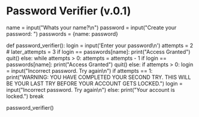 # Password Verifier (v.0.1)

name = input("Whats your name?\n")
password = input("Create your password: ")
passwords = {name: password}

def password_verifier():
    login = input('Enter your password\n')
    attempts = 2
    # later_attempts = 3
    if login == passwords[name]:
        print("Access Granted")
        quit()
    else:
        while attempts > 0:
            attempts = attempts - 1
            if login == passwords[name]:
                print("Access Granted")
                quit()
            else:
                if attempts > 0:
                    login = input("Incorrect password. Try again\n")
                    if attempts == 1:
                        print("WARNING: YOU HAVE COMPLETED YOUR SECOND TRY. THIS WILL BE YOUR LAST TRY BEFORE YOUR ACCOUNT GETS LOCKED.")
                        login = input("Incorrect password. Try again\n")
                else:
                    print("Your account is locked.")
                    break
            
password_verifier()
